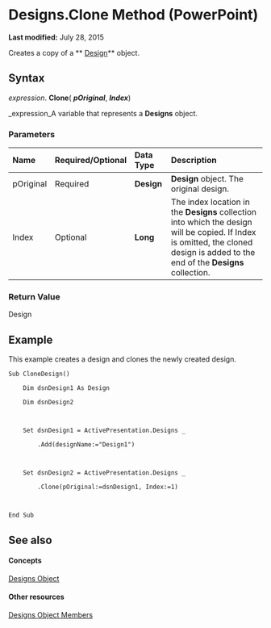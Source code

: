 
# Designs.Clone Method (PowerPoint)

 **Last modified:** July 28, 2015

Creates a copy of a  ** [Design](3b02c779-8313-9512-c8d9-cf8a3883229f.md)** object.

## Syntax

 _expression_. **Clone**( **_pOriginal_**,  **_Index_**)

 _expression_A variable that represents a  **Designs** object.


### Parameters



|**Name**|**Required/Optional**|**Data Type**|**Description**|
|:-----|:-----|:-----|:-----|
|pOriginal|Required| **Design**| **Design** object. The original design.|
|Index|Optional| **Long**|The index location in the  **Designs** collection into which the design will be copied. If Index is omitted, the cloned design is added to the end of the **Designs** collection.|

### Return Value

Design


## Example

This example creates a design and clones the newly created design.


```
Sub CloneDesign()

    Dim dsnDesign1 As Design

    Dim dsnDesign2



    Set dsnDesign1 = ActivePresentation.Designs _

        .Add(designName:="Design1")



    Set dsnDesign2 = ActivePresentation.Designs _

        .Clone(pOriginal:=dsnDesign1, Index:=1)



End Sub
```


## See also


#### Concepts


 [Designs Object](9b02ed6d-9a84-3464-5669-f614e0f33b10.md)
#### Other resources


 [Designs Object Members](30e20494-ec30-ef44-f6c5-48cc1e1c1b0e.md)
